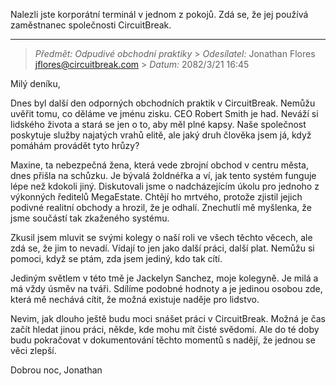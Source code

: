 Nalezli jste korporátní terminál v jednom z pokojů. Zdá se, že jej používá zaměstnanec společnosti CircuitBreak.

---

> _Předmět: Odpudivé obchodní praktiky_ > _Odesílatel:_ Jonathan Flores <jflores@circuitbreak.com> > _Datum:_ 2082/3/21 16:45

Milý deníku,

Dnes byl další den odporných obchodních praktik v CircuitBreak. Nemůžu uvěřit tomu, co děláme ve jménu zisku. CEO Robert Smith je had. Neváží si lidského života a stará se jen o to, aby měl plné kapsy. Naše společnost poskytuje služby najatých vrahů elitě, ale jaký druh člověka jsem já, když pomáhám provádět tyto hrůzy?

Maxine, ta nebezpečná žena, která vede zbrojní obchod v centru města, dnes přišla na schůzku. Je bývalá žoldnéřka a ví, jak tento systém funguje lépe než kdokoli jiný. Diskutovali jsme o nadcházejícím úkolu pro jednoho z výkonných ředitelů MegaEstate. Chtějí ho mrtvého, protože zjistil jejich podivné realitní obchody a hrozil, že je odhalí. Znechutlí mě myšlenka, že jsme součástí tak zkaženého systému.

Zkusil jsem mluvit se svými kolegy o naší roli ve všech těchto věcech, ale zdá se, že jim to nevadí. Vídají to jen jako další práci, další plat. Nemůžu si pomoci, když se ptám, zda jsem jediný, kdo tak cítí.

Jediným světlem v této tmě je Jackelyn Sanchez, moje kolegyně. Je milá a má vždy úsměv na tváři. Sdílíme podobné hodnoty a je jedinou osobou zde, která mě nechává cítit, že možná existuje naděje pro lidstvo.

Nevim, jak dlouho ještě budu moci snášet práci v CircuitBreak. Možná je čas začít hledat jinou práci, někde, kde mohu mít čisté svědomí. Ale do té doby budu pokračovat v dokumentování těchto momentů s nadějí, že jednou se věci zlepší.

Dobrou noc,
Jonathan
